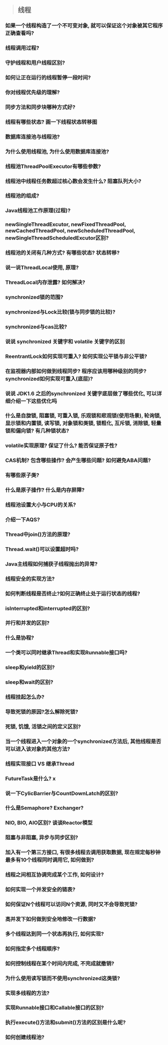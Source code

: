 > ## 线程

### 如果一个线程构造了一个不可变对象, 就可以保证这个对象被其它程序正确查看吗? 
### 线程调用过程?
### 守护线程和用户线程区别?
### 如何让正在运行的线程暂停一段时间?
### 你对线程优先级的理解?
### 同步方法和同步块哪种方式好?
### 线程有哪些状态? 画一下线程状态转移图
### 数据库连接池与线程池?
### 为什么使用线程池, 为什么使用数据库连接池?
### 线程池ThreadPoolExecutor有哪些参数? 
### 线程池中线程任务数超过核心数会发生什么? 阻塞队列大小? 
### 线程池的组成?
### Java线程池工作原理(过程)?
### newSingleThreadExcutor, newFixedThreadPool, newCachedThreadPool, newScheduledThreadPool, newSingleThreadScheduledExcutor区别?
### 线程池的关闭有几种方式? 有哪些状态? 状态转移?
### 说一说ThreadLocal使用, 原理?
### ThreadLocal内存泄露? 如何解决? 
### synchronized锁的范围? 
### synchronized与Lock比较(锁与同步锁的比较)? 
### synchronized与cas比较?
### 说说 synchronized 关键字和 volatile 关键字的区别
### ReentrantLock如何实现可重入? 如何实现公平锁与非公平锁? 
### 在监视器内部如何做到线程同步? 程序应该用哪种级别的同步? synchronized如何实现可重入(底层)? 
### 说说 JDK1.6 之后的synchronized 关键字底层做了哪些优化, 可以详细介绍一下这些优化吗
### 什么是自旋锁, 阻塞锁, 可重入锁, 乐观锁和悲观锁(使用场景), 轮询锁, 显示锁和内置锁, 读写锁, 对象锁和类锁, 锁粗化, 互斥锁, 消除锁, 轻量锁和偏向锁? 有几种锁状态?
### volatile实现原理? 保证了什么? 能否保证原子性?
### CAS机制? 包含哪些操作? 会产生哪些问题? 如何避免ABA问题?
### 有哪些原子类?
### 什么是原子操作? 什么是内存屏障?
### 线程池设置大小与CPU的关系? 
### 介绍一下AQS? 
### Thread中join()方法的原理? 
### Thread.wait()可以设置超时吗?
### Java主线程如何捕获子线程抛出的异常? 
### 线程安全的实现方法?
### 如何判断线程是否终止?如何正确终止处于运行状态的线程?
### isInterrupted和interrupted的区别?
### 并行和并发的区别?
### 什么是协程?
### 一个类可以同时继承Thread和实现Runnable接口吗?
### sleep和yield的区别?
### sleep和wait的区别?
### 线程挂起怎么办?
### 导致死锁的原因?怎么解除死锁?
### 死锁, 饥饿, 活锁之间的定义区别?
### 当一个线程进入一个对象的一个synchronized方法后, 其他线程是否可以进入该对象的其他方法?
### 线程实现接口 VS 继承Thread
### FutureTask是什么?	x
### 说一下CylicBarrier与CountDownLatch的区别?
### 什么是Semaphore? Exchanger?
### NIO, BIO, AIO区别? 谈谈Reactor模型
### 阻塞与非阻塞, 异步与同步区别?
### 加入有一个第三方接口, 有很多线程去调用获取数据, 现在规定每秒钟最多有10个线程同时调用它, 如何做到?
### 线程之间相互协调完成某个工作, 如何设计?
### 如何实现一个并发安全的链表?
### 如何保证N个线程可以访问N个资源, 同时又不会导致死锁?
### 高并发下如何做到安全地修改一行数据?
### 多个线程达到同一个状态再执行, 如何实现?
### 如何指定多个线程顺序?
### 如何控制线程在某个时间内完成, 不完成就撤销?
### 为什么使用读写锁而不使用synchronized这类锁?
### 实现多线程的方法?
### 实现Runnable接口和Callable接口的区别?
### 执行execute()方法和submit()方法的区别是什么呢?
### 如何创建线程池?